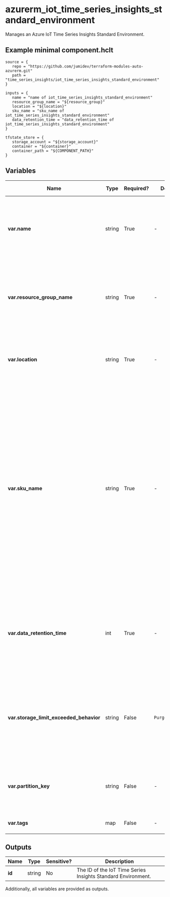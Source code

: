 # azurerm_iot_time_series_insights_standard_environment

Manages an Azure IoT Time Series Insights Standard Environment.

## Example minimal component.hclt

```hcl
source = {
   repo = "https://github.com/jumidev/terraform-modules-auto-azurerm.git" 
   path = "time_series_insights/iot_time_series_insights_standard_environment" 
}

inputs = {
   name = "name of iot_time_series_insights_standard_environment" 
   resource_group_name = "${resource_group}" 
   location = "${location}" 
   sku_name = "sku_name of iot_time_series_insights_standard_environment" 
   data_retention_time = "data_retention_time of iot_time_series_insights_standard_environment" 
}

tfstate_store = {
   storage_account = "${storage_account}" 
   container = "${container}" 
   container_path = "${COMPONENT_PATH}" 
}

```

## Variables

| Name | Type | Required? |  Default  |  possible values |  Description |
| ---- | ---- | --------- |  ----------- | ----------- | ----------- |
| **var.name** | string | True | -  |  -  |  Specifies the name of the Azure IoT Time Series Insights Standard Environment. Changing this forces a new resource to be created. Must be globally unique. | 
| **var.resource_group_name** | string | True | -  |  -  |  The name of the resource group in which to create the Azure IoT Time Series Insights Standard Environment. Changing this forces a new resource to be created. | 
| **var.location** | string | True | -  |  -  |  Specifies the supported Azure location where the resource exists. Changing this forces a new resource to be created. | 
| **var.sku_name** | string | True | -  |  `S1_1`, `S1_2`, `S1_3`, `S1_4`, `S1_5`, `S1_6`, `S1_7`, `S1_8`, `S1_9`, `S1_10`, `S2_1`, `S2_2`, `S2_3`, `S2_4`, `S2_5`, `S2_6`, `S2_7`, `S2_8`, `S2_9`, `S2_10`  |  Specifies the SKU Name for this IoT Time Series Insights Standard Environment. It is string consisting of two parts separated by an underscore(\_).The first part is the `name`, valid values include: `S1` and `S2`. The second part is the `capacity` (e.g. the number of deployed units of the `sku`), which must be a positive `integer` (e.g. `S1_1`). Possible values are `S1_1`, `S1_2`, `S1_3`, `S1_4`, `S1_5`, `S1_6`, `S1_7`, `S1_8`, `S1_9`, `S1_10`, `S2_1`, `S2_2`, `S2_3`, `S2_4`, `S2_5`, `S2_6`, `S2_7`, `S2_8`, `S2_9` and `S2_10`. Changing this forces a new resource to be created. | 
| **var.data_retention_time** | int | True | -  |  -  |  Specifies the ISO8601 timespan specifying the minimum number of days the environment's events will be available for query. Changing this forces a new resource to be created. | 
| **var.storage_limit_exceeded_behavior** | string | False | `PurgeOldData`  |  `PauseIngress`, `PurgeOldData`  |  Specifies the behaviour the IoT Time Series Insights service should take when the environment's capacity has been exceeded. Valid values include `PauseIngress` and `PurgeOldData`. Defaults to `PurgeOldData`. | 
| **var.partition_key** | string | False | -  |  -  |  The name of the event property which will be used to partition data. Changing this forces a new resource to be created. | 
| **var.tags** | map | False | -  |  -  |  A mapping of tags to assign to the resource. | 



## Outputs

| Name | Type | Sensitive? | Description |
| ---- | ---- | --------- | --------- |
| **id** | string | No  | The ID of the IoT Time Series Insights Standard Environment. | 

Additionally, all variables are provided as outputs.
